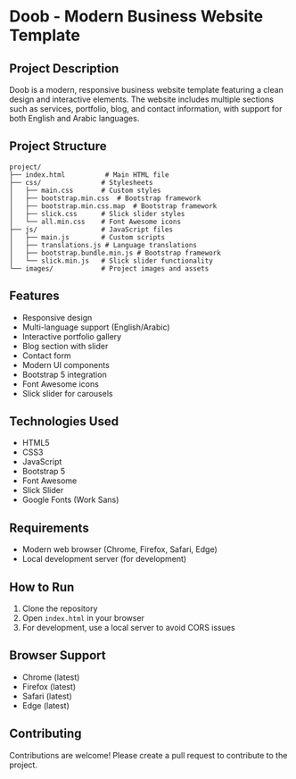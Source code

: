 # Doob - Modern Business Website Template

## Project Description

Doob is a modern, responsive business website template featuring a clean design and interactive elements. The website includes multiple sections such as services, portfolio, blog, and contact information, with support for both English and Arabic languages.

## Project Structure

```
project/
├── index.html          # Main HTML file
├── css/               # Stylesheets
│   ├── main.css       # Custom styles
│   ├── bootstrap.min.css  # Bootstrap framework
│   ├── bootstrap.min.css.map  # Bootstrap framework
│   ├── slick.css      # Slick slider styles
│   └── all.min.css    # Font Awesome icons
├── js/                # JavaScript files
│   ├── main.js        # Custom scripts
│   ├── translations.js # Language translations
│   ├── bootstrap.bundle.min.js # Bootstrap framework
│   └── slick.min.js   # Slick slider functionality
└── images/            # Project images and assets
```

## Features

- Responsive design
- Multi-language support (English/Arabic)
- Interactive portfolio gallery
- Blog section with slider
- Contact form
- Modern UI components
- Bootstrap 5 integration
- Font Awesome icons
- Slick slider for carousels

## Technologies Used

- HTML5
- CSS3
- JavaScript
- Bootstrap 5
- Font Awesome
- Slick Slider
- Google Fonts (Work Sans)

## Requirements

- Modern web browser (Chrome, Firefox, Safari, Edge)
- Local development server (for development)

## How to Run

1. Clone the repository
2. Open `index.html` in your browser
3. For development, use a local server to avoid CORS issues

## Browser Support

- Chrome (latest)
- Firefox (latest)
- Safari (latest)
- Edge (latest)

## Contributing

Contributions are welcome! Please create a pull request to contribute to the project.

